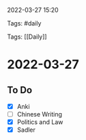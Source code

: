 2022-03-27 15:20

Tags: #daily

Tags: [[Daily]]

# 2022-03-27
## To Do
- [x] Anki
- [ ] Chinese Writing
- [x] Politics and Law
- [x] Sadler 